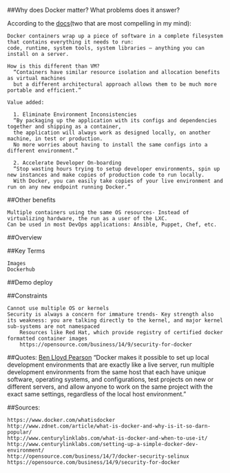 ##Why does Docker matter? What problems does it answer?

According to the [docs](https://www.docker.com/whatisdocker)(two that are most compelling in my mind):

    Docker containers wrap up a piece of software in a complete filesystem that contains everything it needs to run:
    code, runtime, system tools, system libraries – anything you can install on a server.

    How is this different than VM?
      “Containers have similar resource isolation and allocation benefits as virtual machines
      but a different architectural approach allows them to be much more portable and efficient.”

    Value added:

      1. Eliminate Environment Inconsistencies
      “By packaging up the application with its configs and dependencies together and shipping as a container,
      the application will always work as designed locally, on another machine, in test or production.
      No more worries about having to install the same configs into a different environment.”

      2. Accelerate Developer On-boarding
      “Stop wasting hours trying to setup developer environments, spin up new instances and make copies of production code to run locally.
      With Docker, you can easily take copies of your live environment and run on any new endpoint running Docker.”

##Other benefits

    Multiple containers using the same OS resources- Instead of virtualizing hardware, the run as a user of the LXC.
    Can be used in most DevOps applications: Ansible, Puppet, Chef, etc.

##Overview

##Key Terms

    Images
    Dockerhub

##Demo deploy

##Constraints

    Cannot use multiple OS or kernels
    Security is always a concern for immature trends- Key strength also its weakness: you are talking directly to the kernel, and major kernel sub-systems are not namespaced
        Resources like Red Hat, which provide registry of certified docker formatted container images
        https://opensource.com/business/14/9/security-for-docker


##Quotes:
    [Ben Lloyd Pearson](http://www.zdnet.com/article/what-is-docker-and-why-is-it-so-darn-popular/)
    “Docker makes it possible to set up local development environments that are exactly like a live server,
    run multiple development environments from the same host that each have unique software, operating systems, and configurations,
    test projects on new or different servers, and allow anyone to work on the same project with the exact same settings, regardless of the local host environment.”


##Sources:

    https://www.docker.com/whatisdocker
    http://www.zdnet.com/article/what-is-docker-and-why-is-it-so-darn-popular/
    http://www.centurylinklabs.com/what-is-docker-and-when-to-use-it/
    http://www.centurylinklabs.com/setting-up-a-simple-docker-dev-environment/
    http://opensource.com/business/14/7/docker-security-selinux
    https://opensource.com/business/14/9/security-for-docker

